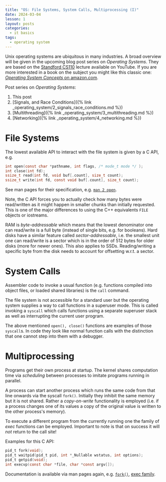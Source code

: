 ```yaml
---
title: "OS: File Systems, System Calls, Multiprocessing (I)"
date: 2024-03-04
lesson: 1
layout: posts
categories:
  - it basics
tags:
  - operating system
---
```


Unix operating systems are ubiquitous in many industries.
A broad overview will be given in the upcoming blog post series on _Operating Systems_.
They are based on the [Standford CS110](https://youtube.com/playlist?list=PLai-xIlqf4JmTNR9aPCwIAOySs1GOm8sQ&si=5yMCDFm-_ED82Yae) lecture available on YouTube.
If you are more interested in a book on the subject you might like this classic one: [_Operating System Concepts_ on amazon.com](https://www.amazon.com/Operating-System-Concepts-Abraham-Silberschatz/dp/1118112733).

Post series on _Operating Systems_:
1. This post
2. [Signals, and Race Conditions]({% link _operating_system/2_signals_race_conditions.md %})
3. [Multithreading]({% link _operating_system/3_multithreading.md %})
4. [Networking]({% link _operating_system/4_networking.md %})

# File Systems

The lowest available API to interact with the file system is given by a C API, e.g.
```c
int open(const char *pathname, int flags, /* mode_t mode */ );
int close(int fd);
ssize_t read(int fd, void buf[.count], size_t count);
ssize_t write(int fd, const void buf[.count], size_t count);
```
See man pages for their specification, e.g. [`man 2 open`](https://www.man7.org/linux/man-pages/man2/open.2.html).

Note, the C API forces you to actually check how many bytes were read/written as it might happen in smaller chunks than initially requested.
This is one of the major differences to using the C++ equivalents `FILE` objects or iostreams.

RAM is _byte-addressable_ which means that the lowest denominator one can read/write is a full byte (instead of single bits, e.g. for booleans).
Hard disks have a similar feature called _sector-addressable_, i.e. the smallest unit one can read/write is a sector which is in the order of 512 bytes for older disks (more for newer ones).
This also applies to SSDs.
Reading/writing a specific byte from the disk needs to account for offsetting w.r.t. a sector.

# System Calls

Assembler code to invoke a usual function (e.g. functions compiled into object files, or loaded shared libraries) is the `call` command.

The file system is not accessible for a standard user but the operating system supplies a way to call functions in a superuser mode.
This is called invoking a `syscall` which calls functions using a separate superuser stack as well as interrupting the current user program.

The above mentioned `open(), close()` functions are examples of those `syscall`s.
In code they look like normal function calls with the distinction that one cannot step into them with a debugger.

# Multiprocessing

Programs get their own process at startup.
The kernel shares computation time via _scheduling_ between processes to imitate programs running in parallel.

A process can start another process which runs the same code from that line onwards via the syscall `fork()`.
Initially they inhibit the same memory but it is not shared.
Rather a _copy-on-write_ functionality is employed (i.e. if a process changes one of its values a copy of the original value is written to the other process's memory).

To execute a different program from the currently running one the family of _exec_ functions can be employed.
Important to note is that on success it will _not_ return to the call site!

Examples for this C API:
```c
pid_t fork(void);
pid_t waitpid(pid_t pid, int *_Nullable wstatus, int options);
pid_t getpid(void);
int execvp(const char *file, char *const argv[]);
```
Documentation is available via man pages again, e.g. [`fork()`](https://www.man7.org/linux/man-pages/man2/fork.2.html), [exec family](https://www.man7.org/linux/man-pages/man3/exec.3.html).

